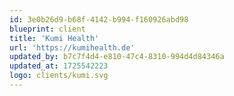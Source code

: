 ```yaml
---
id: 3e0b26d9-b68f-4142-b994-f160926abd98
blueprint: client
title: 'Kumi Health'
url: 'https://kumihealth.de'
updated_by: b7c7f4d4-e810-47c4-8310-994d4d84346a
updated_at: 1725542223
logo: clients/kumi.svg
---
```

